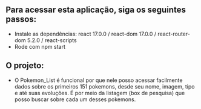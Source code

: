 ## Para acessar esta aplicação, siga os seguintes passos:

- Instale as dependências: react 17.0.0 / react-dom 17.0.0 / react-router-dom 5.2.0 / react-scripts
- Rode com npm start

## O projeto:

- O Pokemon_List é funcional por que nele posso acessar facilmente dados sobre os primeiros 151 pokemons, desde seu nome, imagem, tipo e até suas evoluções. É por meio da listagem (box de pesquisa) que posso buscar sobre cada um desses pokemons. 

